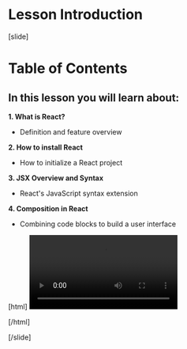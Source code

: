 # Lesson Introduction

[slide]

# Table of Contents

## In this lesson you will learn about:

**1. What is React?**
- Definition and feature overview

**2. How to install React**
- How to initialize a React project

**3. JSX Overview and Syntax**
- React's JavaScript syntax extension

**4. Composition in React**
- Combining code blocks to build a user interface

[html]
<video id="my-video" class="video-js vjs-16-9" controls="true"
    preload="auto" data-setup='{"playbackRates": [0.75, 0.9, 1, 1.25, 1.5, 2]}'>
      <source label="auto" src="https://testvideos.softuni.org/hls/demo/17.print-ascii-table-,1080p,720p,480p,360p,240p,.mp4/urlset/master.m3u8" />
  </video>
  <script src="https://vjs.zencdn.net/7.8.4/video.js"></script>
[/html]

[/slide]
